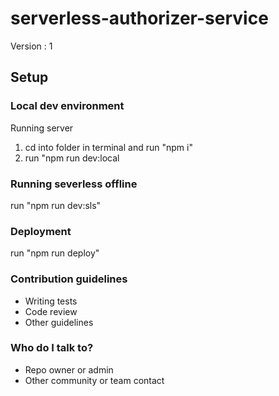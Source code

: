 # serverless-authorizer-service

Version : 1


## Setup

### Local dev environment
Running server

1. cd into folder in terminal and run "npm i"
2. run "npm run dev:local

### Running severless offline

run "npm run dev:sls"

### Deployment

run "npm run deploy"

### Contribution guidelines ###

* Writing tests
* Code review
* Other guidelines

### Who do I talk to? ###

* Repo owner or admin
* Other community or team contact
